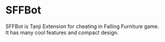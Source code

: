 # SFFBot
SFFBot is Tanji Extension for cheating in Falling Furniture game.  
It has many cool features and compact design.
